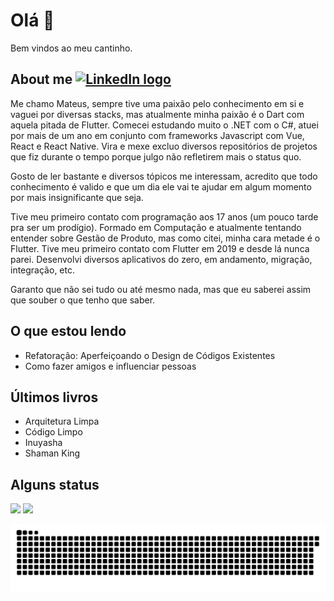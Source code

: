 # Olá 👋

Bem vindos ao meu cantinho.

## About me [<img src="https://img.shields.io/badge/LinkedIn-282C34?logo=linkedin&logoColor=0077B5" alt="LinkedIn logo" title="LinkedIn" height="25" />](https://www.linkedin.com/in/mateus-silva-a6030b160/)

Me chamo Mateus, sempre tive uma paixão pelo conhecimento em si e vaguei por diversas stacks, mas atualmente minha paixão é o Dart com aquela pitada de Flutter. Comecei estudando muito o .NET com o C#, atuei por mais de um ano em conjunto com frameworks Javascript com Vue, React e React Native. Vira e mexe excluo diversos repositórios de projetos que fiz durante o tempo porque julgo não refletirem mais o status quo. 

Gosto de ler bastante e diversos tópicos me interessam, acredito que todo conhecimento é valido e que um dia ele vai te ajudar em algum momento por mais insignificante que seja.

Tive meu primeiro contato com programação aos 17 anos (um pouco tarde pra ser um prodígio). Formado em Computação e atualmente tentando entender sobre Gestão de Produto, mas como citei, minha cara metade é o Flutter. Tive meu primeiro contato com Flutter em 2019 e desde lá nunca parei. Desenvolvi diversos aplicativos do zero, em andamento, migração, integração, etc.

Garanto que não sei tudo ou até mesmo nada, mas que eu saberei assim que souber o que tenho que saber.

## O que estou lendo
 - Refatoração: Aperfeiçoando o Design de Códigos Existentes
 - Como fazer amigos e influenciar pessoas
## Últimos livros
 - Arquitetura Limpa
 - Código Limpo
 - Inuyasha
 - Shaman King

## Alguns status
<div>
 <img height="180em" src="https://github-readme-stats.vercel.app/api?username=mateuss-silva&show_icons=true&theme=algolia&include_all_commits=true&count_private=true"/>
  <img height="180em" src="https://github-readme-stats.vercel.app/api/top-langs/?username=mateuss-silva&layout=compact&langs_count=7&theme=algolia"/>
</div>

![Snake animation](https://github.com/mateuss-silva/mateuss-silva/blob/main/github-contribution-grid-snake.svg)
